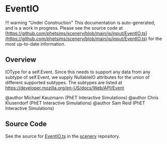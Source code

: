 # EventIO

!!! warning "Under Construction"
    This documentation is auto-generated, and is a work in progress. Please see the source code at
    [https://github.com/phetsims/scenery/blob/main/js/input/EventIO.ts](https://github.com/phetsims/scenery/blob/main/js/input/EventIO.ts) for the most up-to-date information.

## Overview

IOType for a self.Event. Since this needs to support any data from any subtype of self.Event, we supply NullableIO
attributes for the union of different supported subtypes.  The subtypes are listed at https://developer.mozilla.org/en-US/docs/Web/API/Event

@author Michael Kauzmann (PhET Interactive Simulations)
@author Chris Klusendorf (PhET Interactive Simulations)
@author Sam Reid (PhET Interactive Simulations)



## Source Code

See the source for [EventIO.ts](https://github.com/phetsims/scenery/blob/main/js/input/EventIO.ts) in the [scenery](https://github.com/phetsims/scenery) repository.
